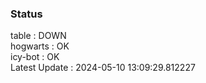 ### Status


table : DOWN  
hogwarts : OK  
icy-bot : OK  
Latest Update : 2024-05-10 13:09:29.812227
